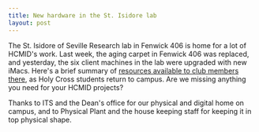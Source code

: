 ```yaml
---
title: New hardware in the St. Isidore lab
layout: post
---
```

 
The St. Isidore of Seville Research lab in Fenwick 406 is home for a lot of HCMID's work.  Last week, the aging carpet in Fenwick 406 was replaced, and yesterday, the six client machines in the lab were upgraded with new iMacs.  Here's a brief summary of [resources available to club members there](http://hcmid.github.io/tech/), as Holy Cross students return to campus.  Are we missing anything you need for your HCMID projects?

Thanks to ITS and the Dean's office for our physical and digital home on campus, and to Physical Plant and the house keeping staff for keeping it in top physical shape.



